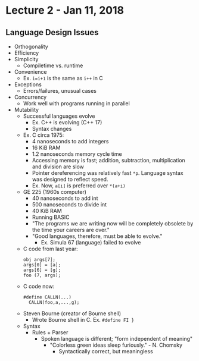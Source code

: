 # Lecture 2 - Jan 11, 2018
## Language Design Issues
* Orthogonality
* Efficiency
* Simplicity
  * Compiletime vs. runtime
* Convenience
  * Ex. `i=i+1` is the same as `i++` in C
* Exceptions
  * Errors/failures, unusual cases
* Concurrency
  * Work well with programs running in parallel
* Mutability
  * Successful languages evolve
    * Ex. C++ is evolving (C++ 17)
    * Syntax changes
  * Ex. C circa 1975:
    * 4 nanoseconds to add integers
    * 16 KiB RAM
    * 1.2 nanoseconds memory cycle time
    * Accessing memory is fast; addition, subtraction, multiplication and division are slow
    * Pointer dereferencing was relatively fast `*p`. Language syntax was designed to reflect speed.
    * Ex. Now, `a[i]` is preferred over `*(a+i)`
  * GE 225 (1960s computer)
    * 40 nanoseconds to add int
    * 500 nanoseconds to divide int
    * 40 KiB RAM
    * Running BASIC
    * "The programs we are writing now will be completely obsolete by the time your careers are over."
    * "Good languages, therefore, must be able to evolve."
      * Ex. Simula 67 (language) failed to evolve
  * C code from last year:
    ```
    obj args[7];
    args[0] = [a];
    args[6] = [g];
    foo (7, args);
    ```
  * C code now: 
    ```
    #define CALLN(...) 
      CALLN(foo,a,...,g);
    ```
  * Steven Bourne (creator of Bourne shell)
    * Wrote Bourne shell in C. Ex. `#define FI }`
  * Syntax
    * Rules + Parser
      * Spoken language is different; "form independent of meaning"
        * "Colorless green ideas sleep furiously." - N. Chomsky
          * Syntactically correct, but meaningless
